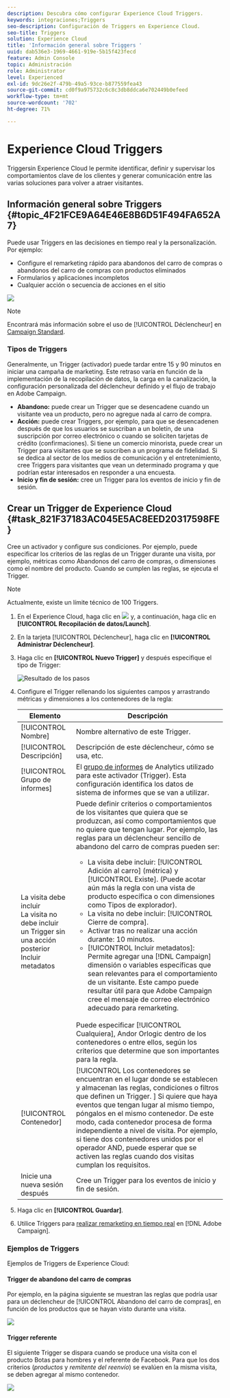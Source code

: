 ```yaml
---
description: Descubra cómo configurar Experience Cloud Triggers.
keywords: integraciones;Triggers
seo-description: Configuración de Triggers en Experience Cloud.
seo-title: Triggers
solution: Experience Cloud
title: 'Información general sobre Triggers '
uuid: dab536e3-1969-4661-919e-5b15f423fecd
feature: Admin Console
topic: Administración
role: Administrator
level: Experienced
exl-id: 9dc26e2f-479b-49a5-93ce-b877559fea43
source-git-commit: cd0f9a975732c6c8c3db8ddca6e702449b0efeed
workflow-type: tm+mt
source-wordcount: '702'
ht-degree: 71%

---
```


# Experience Cloud Triggers

 Triggersin Experience Cloud le permite identificar, definir y supervisar los comportamientos clave de los clientes y generar comunicación entre las varias soluciones para volver a atraer visitantes.

## Información general sobre Triggers {#topic_4F21FCE9A64E46E8B6D51F494FA652A7}

Puede usar Triggers en las decisiones en tiempo real y la personalización. Por ejemplo:

* Configure el remarketing rápido para abandonos del carro de compras o abandonos del carro de compras con productos eliminados
* Formularios y aplicaciones incompletos
* Cualquier acción o secuencia de acciones en el sitio

![](assets/trigger-abandonment-2.png)

>[!NOTE]
>
>Encontrará más información sobre el uso de [!UICONTROL Déclencheur] en [Campaign Standard](https://experienceleague.adobe.com/docs/campaign-standard/using/integrating-with-adobe-cloud/working-with-campaign-and-triggers/using-triggers-in-campaign.html?lang=en).

### Tipos de Triggers

Generalmente, un Trigger (activador) puede tardar entre 15 y 90 minutos en iniciar una campaña de marketing. Este retraso varía en función de la implementación de la recopilación de datos, la carga en la canalización, la configuración personalizada del déclencheur definido y el flujo de trabajo en Adobe Campaign.

* **Abandono:** puede crear un Trigger que se desencadene cuando un visitante vea un producto, pero no agregue nada al carro de compra.
* **Acción:** puede crear Triggers, por ejemplo, para que se desencadenen después de que los usuarios se suscriban a un boletín, de una suscripción por correo electrónico o cuando se soliciten tarjetas de crédito (confirmaciones). Si tiene un comercio minorista, puede crear un Trigger para visitantes que se suscriben a un programa de fidelidad. Si se dedica al sector de los medios de comunicación y el entretenimiento, cree Triggers para visitantes que vean un determinado programa y que podrían estar interesados en responder a una encuesta.
* **Inicio y fin de sesión:** cree un Trigger para los eventos de inicio y fin de sesión.

## Crear un Trigger de Experience Cloud {#task_821F37183AC045E5AC8EED20317598FE}

Cree un activador y configure sus condiciones. Por ejemplo, puede especificar los criterios de las reglas de un Trigger durante una visita, por ejemplo, métricas como Abandonos del carro de compras, o dimensiones como el nombre del producto. Cuando se cumplen las reglas, se ejecuta el Trigger.

>[!NOTE]
>
>Actualmente, existe un límite técnico de 100 Triggers.

1. En el Experience Cloud, haga clic en ![](assets/menu-icon.png) y, a continuación, haga clic en **[!UICONTROL Recopilación de datos/Launch]**.
2. En la tarjeta [!UICONTROL Déclencheur], haga clic en **[!UICONTROL Administrar Déclencheur]**.
3. Haga clic en **[!UICONTROL Nuevo Trigger]** y después especifique el tipo de Trigger:

   ![Resultado de los pasos](assets/add-trigger.png)

4. Configure el Trigger rellenando los siguientes campos y arrastrando métricas y dimensiones a los contenedores de la regla:

   | Elemento | Descripción |
   |--- |--- |
   | [!UICONTROL Nombre] | Nombre alternativo de este Trigger. |
   | [!UICONTROL Descripción] | Descripción de este déclencheur, cómo se usa, etc. |
   | [!UICONTROL Grupo de informes] | El [grupo de informes](https://experienceleague.adobe.com/docs/analytics/admin/manage-report-suites/report-suites-admin.html) de Analytics utilizado para este activador (Trigger). Esta configuración identifica los datos de sistema de informes que se van a utilizar. |
   | La visita debe incluir<br>La visita no debe incluir<br>un Trigger sin una acción posterior<br>Incluir metadatos | Puede definir criterios o comportamientos de los visitantes que quiera que se produzcan, así como comportamientos que no quiere que tengan lugar. Por ejemplo, las reglas para un déclencheur sencillo de abandono del carro de compras pueden ser:<ul><li>La visita debe incluir: [!UICONTROL Adición al carro] (métrica) y [!UICONTROL Existe]. (Puede acotar aún más la regla con una vista de producto específica o con dimensiones como Tipos de explorador).</li><li>La visita no debe incluir:  [!UICONTROL Cierre de compra].</li><li>Activar tras no realizar una acción durante: 10 minutos.</li><li>[!UICONTROL Incluir metadatos]: Permite agregar una  [!DNL Campaign] dimensión o variables específicas que sean relevantes para el comportamiento de un visitante. Este campo puede resultar útil para que Adobe Campaign cree el mensaje de correo electrónico adecuado para remarketing.</li></ul><br>Puede especificar   [!UICONTROL Cualquiera],    Andor    Orlogic dentro de los contenedores o entre ellos, según los criterios que determine que son importantes para la regla. |
   | [!UICONTROL Contenedor] | [!UICONTROL Los contenedores se encuentran en el lugar donde se establecen y almacenan las reglas, condiciones o filtros que definen un Trigger. ] Si quiere que haya eventos que tengan lugar al mismo tiempo, póngalos en el mismo contenedor. De este modo, cada contenedor procesa de forma independiente a nivel de visita. Por ejemplo, si tiene dos contenedores unidos por el operador AND, puede esperar que se activen las reglas cuando dos visitas cumplan los requisitos. |
   | Inicie una nueva sesión después | Cree un Trigger para los eventos de inicio y fin de sesión. |

5. Haga clic en **[!UICONTROL Guardar]**.
6. Utilice Triggers para [realizar remarketing en tiempo real](https://experienceleague.adobe.com/docs/campaign-standard/using/integrating-with-adobe-cloud/working-with-campaign-and-triggers/about-adobe-experience-cloud-triggers.html?lang=en) en [!DNL Adobe Campaign].

### Ejemplos de Triggers

Ejemplos de Triggers de Experience Cloud:

#### Trigger de abandono del carro de compras

Por ejemplo, en la página siguiente se muestran las reglas que podría usar para un déclencheur de [!UICONTROL Abandono del carro de compras], en función de los productos que se hayan visto durante una visita.

![](assets/abandonment-trigger.png)

#### Trigger referente

El siguiente Trigger se dispara cuando se produce una visita con el producto Botas para hombres y el referente de Facebook. Para que los dos criterios (*productos* y *remitente del reenvío*) se evalúen en la misma visita, se deben agregar al mismo contenedor.

![](assets/fb-boots-promo.png)
